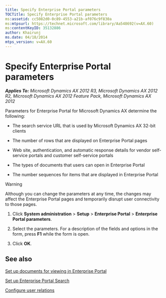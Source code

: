 ```yaml
---
title: Specify Enterprise Portal parameters
TOCTitle: Specify Enterprise Portal parameters
ms:assetid: cc5082d0-0c89-4553-a21b-af076c9f830a
ms:mtpsurl: https://technet.microsoft.com/library/Aa548692(v=AX.60)
ms:contentKeyID: 35132886
author: Khairunj
ms.date: 04/18/2014
mtps_version: v=AX.60
---
```


# Specify Enterprise Portal parameters 


_**Applies To:** Microsoft Dynamics AX 2012 R3, Microsoft Dynamics AX 2012 R2, Microsoft Dynamics AX 2012 Feature Pack, Microsoft Dynamics AX 2012_

Parameters for Enterprise Portal for Microsoft Dynamics AX determine the following:

  - The search service URL that is used by Microsoft Dynamics AX 32-bit clients

  - The number of rows that are displayed on Enterprise Portal pages

  - Web site, authentication, and automatic response details for vendor self-service portals and customer self-service portals

  - The types of documents that users can open in Enterprise Portal

  - The number sequences for items that are displayed in Enterprise Portal


> [!WARNING]
> <P>Although you can change the parameters at any time, the changes may affect the Enterprise Portal pages and temporarily disrupt user connectivity to those pages.</P>



1.  Click **System administration** \> **Setup** \> **Enterprise Portal** \> **Enterprise Portal parameters**.

2.  Select the parameters. For a description of the fields and options in the form, press **F1** while the form is open.

3.  Click **OK**.

## See also

[Set up documents for viewing in Enterprise Portal](set-up-documents-for-viewing-in-enterprise-portal.md)

[Set up Enterprise Portal Search](set-up-enterprise-portal-search.md)

[Configure user relations](configure-user-relations.md)

  


